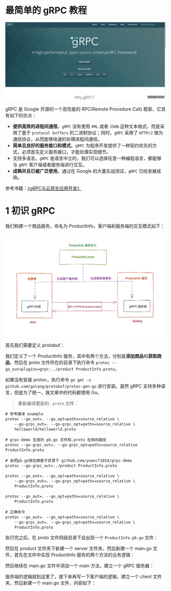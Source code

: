 # 最简单的 gRPC 教程

![gRPC](image/grpc.png)

gRPC 是 Google 开源的一个高性能的 RPC(Remote Procedure Call) 框架，它具有如下的优点：

- **提供高效的进程间通信**。`gRPC` 没有使用 `XML` 或者 `JSON` 这种文本格式，而是采用了基于 `protocol buffers` 的二进制协议；同时，`gRPC` 采用了 `HTTP/2` 做为通信协议，从而能够快速的处理进程间通信。
- **简单且良好的服务接口和模式**。`gRPC` 为程序开发提供了一种契约优先的方式，必须首先定义服务接口，才能处理实现细节。
- 支持多语言。`gRPC` 是语言中立的，我们可以选择任意一种编程语言，都能够与 `gRPC` 客户端或者服务端进行交互。
- **成熟并且已被广泛使用**。通过在 Google 的大量实战测试，`gRPC` 已经发展成熟。


参考书籍：[《gRPC与云原生应用开发》](https://item.jd.com/10026591237101.html)

# 1 初识 gRPC

我们构建一个商品服务，命名为 ProductInfo，客户端和服务端的交互模式如下：

![ProductInfo-service](/image/ProductInfo-service.jpg)


首先我们需要定义 protobuf：

我们定义了一个 ProductInfo 服务，其中有两个方法，分别是**添加商品**和**获取商品**，然后在 proto 文件所在的目录下执行命令 `protoc --go_out=plugins=grpc:../product ProductInfo.proto`。

如果没有安装 protoc，执行命令 `go get -u github.com/golang/protobuf/protoc-gen-go` 进行安装。虽然 gRPC 支持多种语言，但是为了统一，我文章中的代码都使用 Go。

> 重新编译更新的 `.proto` 文件：

```shell
# 参考编译 example
protoc --go_out=. --go_opt=paths=source_relative \
    --go-grpc_out=. --go-grpc_opt=paths=source_relative \
    helloworld/helloworld.proto

# grpc-demo 生成的 pb.go 文件和.proto 在相同路径
protoc --go-grpc_out=. --go-grpc_opt=paths=source_relative ProductInfo.proto 

# 会把pb.go放在嵌套子目录下 github.com/yuancf1024/grpc-demo
protoc --go-grpc_out=../product ProductInfo.proto

protoc --go_out=. --go_opt=paths=source_relative \
    --go-grpc_out=. --go-grpc_opt=paths=source_relative \
    ProductInfo.proto

protoc --go_out=. --go_opt=paths=source_relative \
    ProductInfo.proto

# 正确命令
protoc --go_out=. --go_opt=paths=source_relative \
    --go-grpc_out=. --go-grpc_opt=paths=source_relative \
    ProductInfo.proto
```

执行完之后，在 proto 文件同级目录下会出现一个 `ProductInfo.pb.go` 文件：


然后在 product 文件夹下新建一个 server 文件夹，然后新建一个 main.go 文件，首先在文件中实现 ProductInfo 服务的两个方法的业务逻辑：

然后继续在 main.go 文件中添加一个 main 方法，建立一个 gRPC 服务器：

服务端的逻辑就到这里了，接下来再写一下客户端的逻辑，建立一个 client 文件夹，然后新建一个 main.go 文件，内容如下：